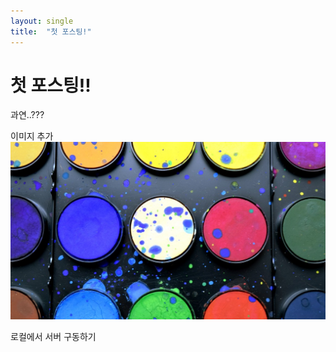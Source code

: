 ```yaml
---
layout: single
title:  "첫 포스팅!"
---
```


# 첫 포스팅!!

과연..???

이미지 추가
![bg3.jpg](../images/2023-02-13-first/bg3.jpg)

로컬에서 서버 구동하기